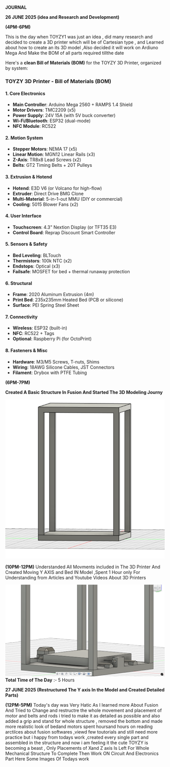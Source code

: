 **JOURNAL**

**26 JUNE 2025 (idea and Research and Development)**

**(4PM-6PM)**

This is the day when TOYZY1 was just an idea , did many research and decided to create a 3D printer which will be of Cartesian type , and Learned about how to create an its 3D model ,Also decided it will work on Ardiuno Mega And Make the BOM of all parts required tillthe date

Here's a **clean Bill of Materials (BOM)** for the TOYZY 3D Printer, organized by system:

### **TOYZY 3D Printer - Bill of Materials (BOM)**

#### **1. Core Electronics**
- **Main Controller**: Arduino Mega 2560 + RAMPS 1.4 Shield  
- **Motor Drivers**: TMC2209 (x5)  
- **Power Supply**: 24V 15A (with 5V buck converter)  
- **Wi-Fi/Bluetooth**: ESP32 (dual-mode)  
- **NFC Module**: RC522  

#### **2. Motion System**
- **Stepper Motors**: NEMA 17 (x5)  
- **Linear Motion**: MGN12 Linear Rails (x3)  
- **Z-Axis**: TR8x8 Lead Screws (x2)  
- **Belts**: GT2 Timing Belts + 20T Pulleys  

#### **3. Extrusion & Hotend**
- **Hotend**: E3D V6 (or Volcano for high-flow)  
- **Extruder**: Direct Drive BMG Clone  
- **Multi-Material**: 5-in-1-out MMU (DIY or commercial)  
- **Cooling**: 5015 Blower Fans (x2)  

#### **4. User Interface**
- **Touchscreen**: 4.3" Nextion Display (or TFT35 E3)  
- **Control Board**: Reprap Discount Smart Controller  

#### **5. Sensors & Safety**
- **Bed Leveling**: BLTouch  
- **Thermistors**: 100k NTC (x2)  
- **Endstops**: Optical (x3)  
- **Failsafe**: MOSFET for bed + thermal runaway protection  

#### **6. Structural**
- **Frame**: 2020 Aluminum Extrusion (4m)  
- **Print Bed**: 235x235mm Heated Bed (PCB or silicone)  
- **Surface**: PEI Spring Steel Sheet  

#### **7. Connectivity**
- **Wireless**: ESP32 (built-in)  
- **NFC**: RC522 + Tags  
- **Optional**: Raspberry Pi (for OctoPrint)  

#### **8. Fasteners & Misc**
- **Hardware**: M3/M5 Screws, T-nuts, Shims  
- **Wiring**: 18AWG Silicone Cables, JST Connectors  
- **Filament**: Drybox with PTFE Tubing  

**(6PM-7PM)**

**Created A Basic Structure In Fusion And Started The 3D Modeling Journy**

![MODEL](https://github.com/Armaan240/TOYZY1/blob/main/Screenshot%20(31).png)

**(10PM-12PM)**
Understanded All Movments included in The 3D Printer And Created Moving Y AXIS and Bed IN Model ,Spent 1 Hour only For Understanding from Articles and Youtube Videos About 3D Printers 

![](https://github.com/Armaan240/TOYZY1/blob/main/Screenshot%20(33).png)
**Total Time of The Day** :- 5 Hours


**27 JUNE 2025 (Restructured The Y axis In the Model and Created Detailed Parts)**

**(12PM-5PM)**
Today's day was Very Hatic As I learned more About Fusion And Tried to Change and restructre the whole movement and placement of motor and belts and rods i tried to make it as detailed as possible and also added a grip and stand for whole structure , removed the bottom and made more realistic look of bedand motors spent hoursand hours on reading arctilces about fusion softwares ,viewd few toutorials and still need more practice but i happy from todays work ,created every single part and assembled in the structure and now i am feeling it the cute TOYZY is becoming a beast , Only Placements of Xand Z axis Is Left For Whole Mechanical Structure To Complete Then Work ON Circuit And Electronics Part Here Some Images Of Todays work
![]()
![]()

